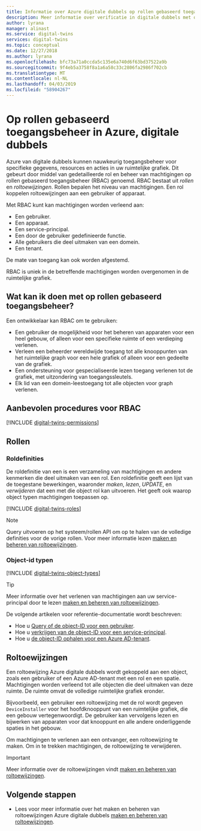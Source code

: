```yaml
---
title: Informatie over Azure digitale dubbels op rollen gebaseerd toegangsbeheer | Microsoft Docs
description: Meer informatie over verificatie in digitale dubbels met op rollen gebaseerd toegangsbeheer.
author: lyrana
manager: alinast
ms.service: digital-twins
services: digital-twins
ms.topic: conceptual
ms.date: 12/27/2018
ms.author: lyrana
ms.openlocfilehash: bfc73a71a0ccda5c135e6a740d6f63bd37522a9b
ms.sourcegitcommit: 9f4eb5a3758f8a1a6a58c33c2806fa2986f702cb
ms.translationtype: MT
ms.contentlocale: nl-NL
ms.lasthandoff: 04/03/2019
ms.locfileid: "58904267"
---
```

# <a name="role-based-access-control-in-azure-digital-twins"></a>Op rollen gebaseerd toegangsbeheer in Azure, digitale dubbels

Azure van digitale dubbels kunnen nauwkeurig toegangsbeheer voor specifieke gegevens, resources en acties in uw ruimtelijke grafiek. Dit gebeurt door middel van gedetailleerde rol en beheer van machtigingen op rollen gebaseerd toegangsbeheer (RBAC) genoemd. RBAC bestaat uit _rollen_ en _roltoewijzingen_. Rollen bepalen het niveau van machtigingen. Een rol koppelen roltoewijzingen aan een gebruiker of apparaat.

Met RBAC kunt kan machtigingen worden verleend aan:

- Een gebruiker.
- Een apparaat.
- Een service-principal.
- Een door de gebruiker gedefinieerde functie.
- Alle gebruikers die deel uitmaken van een domein.
- Een tenant.

De mate van toegang kan ook worden afgestemd.

RBAC is uniek in de betreffende machtigingen worden overgenomen in de ruimtelijke grafiek.

## <a name="what-can-i-do-with-rbac"></a>Wat kan ik doen met op rollen gebaseerd toegangsbeheer?

Een ontwikkelaar kan RBAC om te gebruiken:

- Een gebruiker de mogelijkheid voor het beheren van apparaten voor een heel gebouw, of alleen voor een specifieke ruimte of een verdieping verlenen.
- Verleen een beheerder wereldwijde toegang tot alle knooppunten van het ruimtelijke graph voor een hele grafiek of alleen voor een gedeelte van de grafiek.
- Een ondersteuning voor gespecialiseerde lezen toegang verlenen tot de grafiek, met uitzondering van toegangssleutels.
- Elk lid van een domein-leestoegang tot alle objecten voor graph verlenen.

## <a name="rbac-best-practices"></a>Aanbevolen procedures voor RBAC

[!INCLUDE [digital-twins-permissions](../../includes/digital-twins-rbac-best-practices.md)]

## <a name="roles"></a>Rollen

### <a name="role-definitions"></a>Roldefinities

De roldefinitie van een is een verzameling van machtigingen en andere kenmerken die deel uitmaken van een rol. Een roldefinitie geeft een lijst van de toegestane bewerkingen, waaronder *maken*, *lezen*, *UPDATE*, en *verwijderen* dat een met die object rol kan uitvoeren. Het geeft ook waarop object typen machtigingen toepassen op.

[!INCLUDE [digital-twins-roles](../../includes/digital-twins-roles.md)]

>[!NOTE]
> Query uitvoeren op het systeem/rollen API om op te halen van de volledige definities voor de vorige rollen.
> Voor meer informatie lezen [maken en beheren van roltoewijzingen](./security-create-manage-role-assignments.md#all).

### <a name="object-identifier-types"></a>Object-id typen

[!INCLUDE [digital-twins-object-types](../../includes/digital-twins-object-id-types.md)]

>[!TIP]
> Meer informatie over het verlenen van machtigingen aan uw service-principal door te lezen [maken en beheren van roltoewijzingen](./security-create-manage-role-assignments.md#grant).

De volgende artikelen voor referentie-documentatie wordt beschreven:

- Hoe u [Query of de object-ID voor een gebruiker](https://docs.microsoft.com/powershell/module/azuread/get-azureaduser?view=azureadps-2.0).
- Hoe u [verkrijgen van de object-ID voor een service-principal](https://docs.microsoft.com/powershell/module/az.resources/get-azadserviceprincipal).
- Hoe u [de object-ID ophalen voor een Azure AD-tenant](../active-directory/develop/quickstart-create-new-tenant.md).

## <a name="role-assignments"></a>Roltoewijzingen

Een roltoewijzing Azure digitale dubbels wordt gekoppeld aan een object, zoals een gebruiker of een Azure AD-tenant met een rol en een spatie. Machtigingen worden verleend tot alle objecten die deel uitmaken van deze ruimte. De ruimte omvat de volledige ruimtelijke grafiek eronder.

Bijvoorbeeld, een gebruiker een roltoewijzing met de rol wordt gegeven `DeviceInstaller` voor het hoofdknooppunt van een ruimtelijke grafiek, die een gebouw vertegenwoordigt. De gebruiker kan vervolgens lezen en bijwerken van apparaten voor dat knooppunt en alle andere onderliggende spaties in het gebouw.

Om machtigingen te verlenen aan een ontvanger, een roltoewijzing te maken. Om in te trekken machtigingen, de roltoewijzing te verwijderen.

>[!IMPORTANT]
> Meer informatie over de roltoewijzingen vindt [maken en beheren van roltoewijzingen](./security-create-manage-role-assignments.md).

## <a name="next-steps"></a>Volgende stappen

- Lees voor meer informatie over het maken en beheren van roltoewijzingen Azure digitale dubbels [maken en beheren van roltoewijzingen](./security-create-manage-role-assignments.md).
